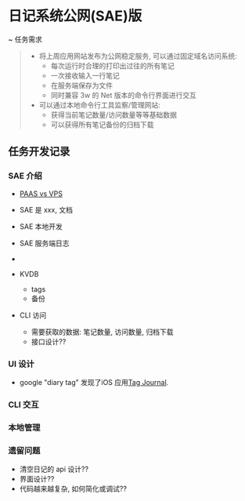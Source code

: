 # 日记系统公网(SAE)版
~ 任务需求
>* 将上周应用网站发布为公网稳定服务, 可以通过固定域名访问系统:
>	* 每次运行时合理的打印出过往的所有笔记
>	* 一次接收输入一行笔记
>	* 在服务端保存为文件
>	* 同时兼容 3w 的 Net 版本的命令行界面进行交互
>* 可以通过本地命令行工具监察/管理网站:
>	* 获得当前笔记数量/访问数量等等基础数据
>	* 可以获得所有笔记备份的归档下载

## 任务开发记录
### SAE 介绍
* [PAAS vs VPS](https://www.quora.com/Should-I-choose-a-VPS-or-a-PAAS-How-to-make-that-decision)
* SAE 是 xxx, 文档
* SAE 本地开发
* SAE 服务端日志
*  

* KVDB
	* tags
	* 备份
* CLI 访问
	* 需要获取的数据: 笔记数量, 访问数量, 归档下载
	* 接口设计??


### UI 设计
* google "diary tag" 发现了iOS 应用[Tag Journal](https://itunes.apple.com/us/app/tag-journal-write-your-diary/id742204884?mt=8).







### CLI 交互



### 本地管理



### 遗留问题
* 清空日记的 api 设计??
* 界面设计??
* 代码越来越复杂, 如何简化或调试??


